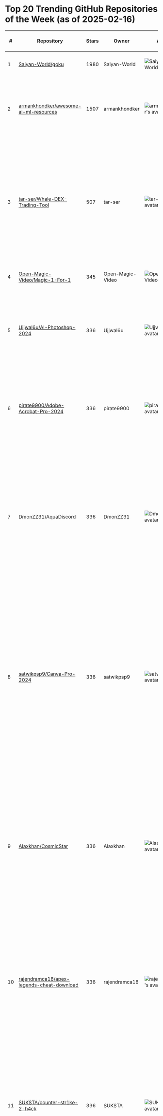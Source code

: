 # Top 20 Trending GitHub Repositories of the Week (as of 2025-02-16)

| # | Repository | Stars | Owner | Avatar | Description | Topics | URL | Created At | Updated At | Pushed At | Git URL | SSH URL | Clone URL | SVN URL | Homepage | Size | Language | Forks Count | Open Issues Count | Default Branch | License |
|---|------------|-------|-------|--------|-------------|--------|-----|------------|------------|-----------|---------|---------|-----------|---------|----------|------|----------|--------------|-------------------|----------------|---------|
| 1 | [Saiyan-World/goku](https://github.com/Saiyan-World/goku) | 1980 | Saiyan-World | ![Saiyan-World's avatar](https://avatars.githubusercontent.com/u/129640965?v=4) | Video Generation Foundation Models: https://saiyan-world.github.io/goku/ | No topics | [https://github.com/Saiyan-World/goku](https://github.com/Saiyan-World/goku) | 2025-02-10T00:39:13Z | 2025-02-16T04:17:12Z | 2025-02-13T04:50:39Z | git://github.com/Saiyan-World/goku.git | git@github.com:Saiyan-World/goku.git | https://github.com/Saiyan-World/goku.git | https://github.com/Saiyan-World/goku | No homepage | 137887 | Python | 175 | 0 | main | No license |
| 2 | [armankhondker/awesome-ai-ml-resources](https://github.com/armankhondker/awesome-ai-ml-resources) | 1507 | armankhondker | ![armankhondker's avatar](https://avatars.githubusercontent.com/u/22623742?v=4) | Learn AI/ML for beginners with a roadmap and free resources.  | artifical-intelligense, awesome, computer-science, deep-learning, machine-learning, python, roadmap | [https://github.com/armankhondker/awesome-ai-ml-resources](https://github.com/armankhondker/awesome-ai-ml-resources) | 2025-02-09T00:12:17Z | 2025-02-16T04:07:47Z | 2025-02-16T00:50:58Z | git://github.com/armankhondker/awesome-ai-ml-resources.git | git@github.com:armankhondker/awesome-ai-ml-resources.git | https://github.com/armankhondker/awesome-ai-ml-resources.git | https://github.com/armankhondker/awesome-ai-ml-resources | No homepage | 31 | No language specified | 164 | 2 | main | MIT License |
| 3 | [tar-ser/Whale-DEX-Trading-Tool](https://github.com/tar-ser/Whale-DEX-Trading-Tool) | 507 | tar-ser | ![tar-ser's avatar](https://avatars.githubusercontent.com/u/166238884?v=4) | The platform combines Smart Split algorithms, in-depth liquidity pool analysis, advanced risk management techniques, integration with leading DEX (Uniswap, Sushiswap, Curve) and aggregators (1inch, Matcha), as well as support for Dark Pool to confidentially execute large orders. | 1inch, algorithmic-trading, chainlink, crosschain, crypto-security, crypto-trading, curve-finance, darkpools, defi, dex, evm, gas-optimization, high-frequency-trading, layer2, matcha, quantitative-trading, twap, vwap, zkproof, zksnark | [https://github.com/tar-ser/Whale-DEX-Trading-Tool](https://github.com/tar-ser/Whale-DEX-Trading-Tool) | 2025-02-11T14:07:00Z | 2025-02-14T23:04:48Z | 2025-02-11T15:18:02Z | git://github.com/tar-ser/Whale-DEX-Trading-Tool.git | git@github.com:tar-ser/Whale-DEX-Trading-Tool.git | https://github.com/tar-ser/Whale-DEX-Trading-Tool.git | https://github.com/tar-ser/Whale-DEX-Trading-Tool | No homepage | 205 | C# | 53 | 0 | main | MIT License |
| 4 | [Open-Magic-Video/Magic-1-For-1](https://github.com/Open-Magic-Video/Magic-1-For-1) | 345 | Open-Magic-Video | ![Open-Magic-Video's avatar](https://avatars.githubusercontent.com/u/197349181?v=4) | No description | No topics | [https://github.com/Open-Magic-Video/Magic-1-For-1](https://github.com/Open-Magic-Video/Magic-1-For-1) | 2025-02-10T15:27:16Z | 2025-02-16T04:19:46Z | 2025-02-15T03:03:47Z | git://github.com/Open-Magic-Video/Magic-1-For-1.git | git@github.com:Open-Magic-Video/Magic-1-For-1.git | https://github.com/Open-Magic-Video/Magic-1-For-1.git | https://github.com/Open-Magic-Video/Magic-1-For-1 | No homepage | 11638 | Python | 24 | 10 | main | Other |
| 5 | [Ujjwal6u/Al-Photoshop-2024](https://github.com/Ujjwal6u/Al-Photoshop-2024) | 336 | Ujjwal6u | ![Ujjwal6u's avatar](https://avatars.githubusercontent.com/u/106461249?v=4) | Tags: Adobe-Photoshop-Ai-generative-2024-for-free. Adobe Photoshop 2024 free. Download Adobe Photoshop 2024 for free. Download free Adobe Photoshop 2024 | adobe, adobe-photoshop, photoshop, photoshop-free-pre-activated, photoshop-generative-fill, photoshop-install, photoshop-win, photoshop-windows | [https://github.com/Ujjwal6u/Al-Photoshop-2024](https://github.com/Ujjwal6u/Al-Photoshop-2024) | 2025-02-14T22:53:35Z | 2025-02-15T07:59:45Z | 2025-02-14T22:53:44Z | git://github.com/Ujjwal6u/Al-Photoshop-2024.git | git@github.com:Ujjwal6u/Al-Photoshop-2024.git | https://github.com/Ujjwal6u/Al-Photoshop-2024.git | https://github.com/Ujjwal6u/Al-Photoshop-2024 | https://github.com | 2895 | No language specified | 0 | 0 | branch | No license |
| 6 | [pirate9900/Adobe-Acrobat-Pro-2024](https://github.com/pirate9900/Adobe-Acrobat-Pro-2024) | 336 | pirate9900 | ![pirate9900's avatar](https://avatars.githubusercontent.com/u/107400052?v=4) | Tags: Adobe Acrobat Pro 2024 free. Download Adobe Acrobat Pro 2024 for free. Download free Adobe Acrobat Pro 2024 | adobe-acrobat, adobe-acrobat-free-24, adobe-acrobat-pro-free-24, free-adobe-acrobat-pro-github, free-download-adobe-acrobat-github | [https://github.com/pirate9900/Adobe-Acrobat-Pro-2024](https://github.com/pirate9900/Adobe-Acrobat-Pro-2024) | 2025-02-14T22:53:13Z | 2025-02-15T07:59:16Z | 2025-02-14T22:53:22Z | git://github.com/pirate9900/Adobe-Acrobat-Pro-2024.git | git@github.com:pirate9900/Adobe-Acrobat-Pro-2024.git | https://github.com/pirate9900/Adobe-Acrobat-Pro-2024.git | https://github.com/pirate9900/Adobe-Acrobat-Pro-2024 | https://github.com | 2895 | No language specified | 0 | 0 | branch | No license |
| 7 | [DmonZZ31/AquaDiscord](https://github.com/DmonZZ31/AquaDiscord) | 336 | DmonZZ31 | ![DmonZZ31's avatar](https://avatars.githubusercontent.com/u/98343054?v=4) | An auto discord account and token creator. The generator creates unlocked Discord tokens, and has an optional option to email verify them using a private GMail API. All of the tokens are unlocked and can be used for Mass DMing and other purposes. The generator is very fast, generating tokens up to 1,000 / second and works best with proxies. | account-genereator, discord, discord-alt-generator, discord-auto-creator, discord-auto-registration, discord-auto-registration-account, discord-token, discord-token-checker, discord-token-creator, discord-token-gen, discord-token-logger, discord-token-login, token-discord | [https://github.com/DmonZZ31/AquaDiscord](https://github.com/DmonZZ31/AquaDiscord) | 2025-02-14T22:53:55Z | 2025-02-15T08:00:20Z | 2025-02-14T22:54:03Z | git://github.com/DmonZZ31/AquaDiscord.git | git@github.com:DmonZZ31/AquaDiscord.git | https://github.com/DmonZZ31/AquaDiscord.git | https://github.com/DmonZZ31/AquaDiscord | https://github.com | 2896 | No language specified | 0 | 0 | branch | No license |
| 8 | [satwikpsp9/Canva-Pro-2024](https://github.com/satwikpsp9/Canva-Pro-2024) | 336 | satwikpsp9 | ![satwikpsp9's avatar](https://avatars.githubusercontent.com/u/113579432?v=4) | Tags: Canva Pro 2024 free. Download Canva Pro 2024 for free. Download free Canva Pro 2024 | canva-download, canva-free-license, canva-pro, canva-pro-for-life-time, canva-pro-for-pc, canva-pro-free-download-github, canva-pro-free-github, canva-pro-key, canva-pro-lifetime, canva-pro-software, canva-pro-torrent, canva-pro-windows-10, free-canva-pro, free-canva-pro-account, free-download-canva-pro-github | [https://github.com/satwikpsp9/Canva-Pro-2024](https://github.com/satwikpsp9/Canva-Pro-2024) | 2025-02-14T22:54:38Z | 2025-02-15T08:01:29Z | 2025-02-14T22:54:45Z | git://github.com/satwikpsp9/Canva-Pro-2024.git | git@github.com:satwikpsp9/Canva-Pro-2024.git | https://github.com/satwikpsp9/Canva-Pro-2024.git | https://github.com/satwikpsp9/Canva-Pro-2024 | https://github.com | 2896 | No language specified | 0 | 0 | branch | No license |
| 9 | [Alaxkhan/CosmicStar](https://github.com/Alaxkhan/CosmicStar) | 336 | Alaxkhan | ![Alaxkhan's avatar](https://avatars.githubusercontent.com/u/94874897?v=4) | Solana Airdr0p Bot. This bot can autoget airdrop token, supports network Solana. is an efficient and secure solution for automated trading, coins on the Solana blockchain. Utilizing premium APIs and Chromedriver, this bot automates trading operations web interfaces of popular exchanges. | airdrop-claim-bot, crypto-airdrop-soft, solana, solana-airdrop-searcher, solana-airdrops, solana-airdrops-bot, solana-airdrops-minter, solana-autobuy, solana-nft, solana-nft-bot, solana-nft-generator, solana-nft-market-tools, solana-nft-mint, solana-token-creator, solana-tool-free, solana-volume-bot | [https://github.com/Alaxkhan/CosmicStar](https://github.com/Alaxkhan/CosmicStar) | 2025-02-14T22:54:46Z | 2025-02-15T08:01:45Z | 2025-02-14T22:54:54Z | git://github.com/Alaxkhan/CosmicStar.git | git@github.com:Alaxkhan/CosmicStar.git | https://github.com/Alaxkhan/CosmicStar.git | https://github.com/Alaxkhan/CosmicStar | https://github.com | 2895 | No language specified | 0 | 0 | branch | No license |
| 10 | [rajendramca18/apex-legends-cheat-download](https://github.com/rajendramca18/apex-legends-cheat-download) | 336 | rajendramca18 | ![rajendramca18's avatar](https://avatars.githubusercontent.com/u/16670083?v=4) | Apex Legends AI Hack Cheat Triggerbot Noclip silent aimbot esp wallhack wh exploit godmode fly FlickBot Legit SemiRage softaim 2024 inventory skin changer swapper hwid spoofer changer free macros norecoil speedhack undetected injector radar FPS Booster Unlocker optimization bypass anticheat | apex, cheat, cheat-apex-download, computer, hack-apex-download, hack-apex-legend, hack-apex-legend-download, vision | [https://github.com/rajendramca18/apex-legends-cheat-download](https://github.com/rajendramca18/apex-legends-cheat-download) | 2025-02-14T22:53:45Z | 2025-02-15T08:00:07Z | 2025-02-14T22:53:53Z | git://github.com/rajendramca18/apex-legends-cheat-download.git | git@github.com:rajendramca18/apex-legends-cheat-download.git | https://github.com/rajendramca18/apex-legends-cheat-download.git | https://github.com/rajendramca18/apex-legends-cheat-download | https://github.com | 2897 | No language specified | 0 | 0 | branch | No license |
| 11 | [SUKSTA/counter-str1ke-2-h4ck](https://github.com/SUKSTA/counter-str1ke-2-h4ck) | 336 | SUKSTA | ![SUKSTA's avatar](https://avatars.githubusercontent.com/u/125668557?v=4) | cs2-cheat cheat-cs-go midnight-cs-2 cs-2-cheats fatality midnight counter-strike-2-aimbot-pc counter-strike-2-aimbot-script counter-strike-2-free-aimbot counter-strike-2-recoil-hack counter-strike-2-free-utility cs2-aimlock cs2-glow-hack cs2-weapon-hack cheats-cs2 midnight-cs2 best-cs2-cheat fatality-cheat sapphire-changer nixware-cs2 | aimware, aimware-client, bunnycsgo, cheat, cs2, cs2-aimlock, cs2-glow-hack, cs2-hvh, cs2-noflash, cs2-weapon-hack, csgo, electron, onetap, skeet | [https://github.com/SUKSTA/counter-str1ke-2-h4ck](https://github.com/SUKSTA/counter-str1ke-2-h4ck) | 2025-02-14T22:54:57Z | 2025-02-15T08:02:00Z | 2025-02-14T22:55:08Z | git://github.com/SUKSTA/counter-str1ke-2-h4ck.git | git@github.com:SUKSTA/counter-str1ke-2-h4ck.git | https://github.com/SUKSTA/counter-str1ke-2-h4ck.git | https://github.com/SUKSTA/counter-str1ke-2-h4ck | https://github.com | 2896 | No language specified | 0 | 0 | branch | No license |
| 12 | [Jle1596/Adobe-Express-2024](https://github.com/Jle1596/Adobe-Express-2024) | 336 | Jle1596 | ![Jle1596's avatar](https://avatars.githubusercontent.com/u/188684921?v=4) | Tags: Adobe Express 2024 free. Download Adobe Express for free. download free Adobe Express 2024 | adobe-express-download, adobe-express-free-24, adobe-express-free-download, adobe-express-full-version, express, express-free-2024, express-free-download, free-adobe-express-github, free-download-adobe-express-github | [https://github.com/Jle1596/Adobe-Express-2024](https://github.com/Jle1596/Adobe-Express-2024) | 2025-02-14T22:53:24Z | 2025-02-15T07:59:29Z | 2025-02-14T22:53:34Z | git://github.com/Jle1596/Adobe-Express-2024.git | git@github.com:Jle1596/Adobe-Express-2024.git | https://github.com/Jle1596/Adobe-Express-2024.git | https://github.com/Jle1596/Adobe-Express-2024 | https://github.com | 2895 | No language specified | 0 | 0 | branch | No license |
| 13 | [MINHTB/rust-hack-fr33](https://github.com/MINHTB/rust-hack-fr33) | 335 | MINHTB | ![MINHTB's avatar](https://avatars.githubusercontent.com/u/33192703?v=4) | Solana Wallet Creator. Generator the address and private key of the Solana wallet. Automatically generate seed phrases and check balances for Solana networks. If a wallet with a non-zero balance is found, the wallet's information (address, mnemonic, private key, and balances) is logged and saved to a file named result.txt. | rust, rust-antiafk, rust-config, rust-crouch-run, rust-debug-camera, rust-esp, rust-fall-damage, rust-noclip, rust-rapidfire, rust-recoil | [https://github.com/MINHTB/rust-hack-fr33](https://github.com/MINHTB/rust-hack-fr33) | 2025-02-14T22:59:10Z | 2025-02-15T08:07:26Z | 2025-02-14T22:59:18Z | git://github.com/MINHTB/rust-hack-fr33.git | git@github.com:MINHTB/rust-hack-fr33.git | https://github.com/MINHTB/rust-hack-fr33.git | https://github.com/MINHTB/rust-hack-fr33 | https://github.com | 2896 | No language specified | 0 | 0 | branch | No license |
| 14 | [Yurmakara96/Dayz-Cheat-H4ck-A1mb0t](https://github.com/Yurmakara96/Dayz-Cheat-H4ck-A1mb0t) | 335 | Yurmakara96 | ![Yurmakara96's avatar](https://avatars.githubusercontent.com/u/128041231?v=4) | A project that offers cheats developed with C++ for DayZ. It aims to improve the game experience with features such as Aimbot, ESP, Spoof. | aim-dayz-free, aimbot-dayz, dayz, dayzstandalone, maphack | [https://github.com/Yurmakara96/Dayz-Cheat-H4ck-A1mb0t](https://github.com/Yurmakara96/Dayz-Cheat-H4ck-A1mb0t) | 2025-02-14T22:55:21Z | 2025-02-15T08:02:30Z | 2025-02-14T22:55:29Z | git://github.com/Yurmakara96/Dayz-Cheat-H4ck-A1mb0t.git | git@github.com:Yurmakara96/Dayz-Cheat-H4ck-A1mb0t.git | https://github.com/Yurmakara96/Dayz-Cheat-H4ck-A1mb0t.git | https://github.com/Yurmakara96/Dayz-Cheat-H4ck-A1mb0t | https://github.com | 2896 | No language specified | 0 | 0 | branch | No license |
| 15 | [Castravel/cheat-escape-from-tarkov](https://github.com/Castravel/cheat-escape-from-tarkov) | 335 | Castravel | ![Castravel's avatar](https://avatars.githubusercontent.com/u/160178101?v=4) | ESET-KeyGen - Trial-Key & Account generator for ESET Antivirus | cheat-escape-from-tarkov, eft, eft-esp-hack, eft-hack-script, eft-hack-tool, eft-unlimited-ammo, escape-from-tarkov | [https://github.com/Castravel/cheat-escape-from-tarkov](https://github.com/Castravel/cheat-escape-from-tarkov) | 2025-02-14T22:56:04Z | 2025-02-15T08:03:20Z | 2025-02-14T22:56:14Z | git://github.com/Castravel/cheat-escape-from-tarkov.git | git@github.com:Castravel/cheat-escape-from-tarkov.git | https://github.com/Castravel/cheat-escape-from-tarkov.git | https://github.com/Castravel/cheat-escape-from-tarkov | https://github.com | 2895 | No language specified | 0 | 0 | branch | No license |
| 16 | [Tezixx12/synapse-x-roblox-free](https://github.com/Tezixx12/synapse-x-roblox-free) | 335 | Tezixx12 | ![Tezixx12's avatar](https://avatars.githubusercontent.com/u/123108781?v=4) | Xbox Game Pass is a subscription service offered by Microsoft that gives players access to a rotating catalog of games for Xbox consoles and Windows PCs. Subscribers can download and play a wide range of games, including new releases and popular titles, as long as their subscription is active. | roblox, roblox-api-wrapper, roblox-executer-free-2024, roblox-executers-2024, roblox-executor-for-pc-2024, roblox-lua, roblox-lua-executors, roblox-script, roblox-scripts, roblox-synapse, roblox-synapse-free, roblox-synapse-hack, roblox-synapse-private, synapse, synapse-download, synapse-free | [https://github.com/Tezixx12/synapse-x-roblox-free](https://github.com/Tezixx12/synapse-x-roblox-free) | 2025-02-14T23:00:41Z | 2025-02-15T08:09:57Z | 2025-02-14T23:00:50Z | git://github.com/Tezixx12/synapse-x-roblox-free.git | git@github.com:Tezixx12/synapse-x-roblox-free.git | https://github.com/Tezixx12/synapse-x-roblox-free.git | https://github.com/Tezixx12/synapse-x-roblox-free | https://github.com | 2895 | No language specified | 0 | 0 | branch | No license |
| 17 | [wildrax/Solara-Executor](https://github.com/wildrax/Solara-Executor) | 335 | wildrax | ![wildrax's avatar](https://avatars.githubusercontent.com/u/146228136?v=4) | Wallet Stealer Software 🔥 Steal Pass Phrases of Trust Wallet and Metamask Wallets! Bitcoin Mining, Ethereum, BNB, LTC. Brute Force 12 Word Secret Phrase. Blockchain | adopt-me, bloxfruit, roblox, roblox-2024, roblox-executor-for-pc-2024, roblox-lua, roblox-script, roblox-scripts, roblox-solara-v3, solara-download-executor, solara-github, solara-github-download, solara-roblox-discord, solara-roblox-v3 | [https://github.com/wildrax/Solara-Executor](https://github.com/wildrax/Solara-Executor) | 2025-02-14T23:00:20Z | 2025-02-15T08:09:21Z | 2025-02-14T23:00:28Z | git://github.com/wildrax/Solara-Executor.git | git@github.com:wildrax/Solara-Executor.git | https://github.com/wildrax/Solara-Executor.git | https://github.com/wildrax/Solara-Executor | https://github.com | 2896 | No language specified | 0 | 1 | branch | No license |
| 18 | [CrisMilan/Dead1ock-h4ck](https://github.com/CrisMilan/Dead1ock-h4ck) | 335 | CrisMilan | ![CrisMilan's avatar](https://avatars.githubusercontent.com/u/99052409?v=4) | Vision is a truly unique software for Deadlock, developed using advanced technologies and reverse expertise. We proudly present a reliable solution that will give you an edge over your competitors. | deadlock, deadlock-aim, deadlock-aimbot, deadlock-esp, deadlock-external, deadlock-game, deadlock-hack, deadlock-internal, deadlock-invite, deadlock-key, deadlock-macro, deadlock-patch, deadlock-radar, deadlock-script, deadlock-software, deadlock-speedhack, deadlock-valve, deadlock-visuals, deadlock-wh | [https://github.com/CrisMilan/Dead1ock-h4ck](https://github.com/CrisMilan/Dead1ock-h4ck) | 2025-02-14T22:55:31Z | 2025-02-15T08:02:46Z | 2025-02-14T22:55:41Z | git://github.com/CrisMilan/Dead1ock-h4ck.git | git@github.com:CrisMilan/Dead1ock-h4ck.git | https://github.com/CrisMilan/Dead1ock-h4ck.git | https://github.com/CrisMilan/Dead1ock-h4ck | https://github.com | 2896 | No language specified | 0 | 0 | branch | No license |
| 19 | [albertkd7/f0rtnite-h4ck](https://github.com/albertkd7/f0rtnite-h4ck) | 335 | albertkd7 | ![albertkd7's avatar](https://avatars.githubusercontent.com/u/65485542?v=4) | Tags: IDA Pro 2024 free. Download IDA Pro 2024 for free. Download free IDA Pro 2024 | No topics | [https://github.com/albertkd7/f0rtnite-h4ck](https://github.com/albertkd7/f0rtnite-h4ck) | 2025-02-14T22:56:59Z | 2025-02-15T08:04:45Z | 2025-02-14T22:57:06Z | git://github.com/albertkd7/f0rtnite-h4ck.git | git@github.com:albertkd7/f0rtnite-h4ck.git | https://github.com/albertkd7/f0rtnite-h4ck.git | https://github.com/albertkd7/f0rtnite-h4ck | https://github.com | 2896 | No language specified | 0 | 0 | branch | No license |
| 20 | [saro668/GTA-5-Mod-Menu-2024](https://github.com/saro668/GTA-5-Mod-Menu-2024) | 335 | saro668 | ![saro668's avatar](https://avatars.githubusercontent.com/u/66934765?v=4) | Nexus Executor offers free and lifetime packages, and is hosted directly on the website. It supports execution of all Luau scripts and has no reported bans, though it features a limited number of games and a small script hub. | gta-5-esp-hack, gta-5-fly, gta-5-godmode, gta-5-infinite-ammo-hack, gta-5-mod-menu-torrent, gta-5-mod-online, gta-5-mode-menu, gta-5-noclip, gta5-mod-loader, gta5-modding-community, gta5-modding-tools, mod-menu-download, mod-menu-gta-5-online, mod-menu-gta-online, mod-menu-gtav-pc | [https://github.com/saro668/GTA-5-Mod-Menu-2024](https://github.com/saro668/GTA-5-Mod-Menu-2024) | 2025-02-14T22:57:37Z | 2025-02-15T08:05:49Z | 2025-02-14T22:57:44Z | git://github.com/saro668/GTA-5-Mod-Menu-2024.git | git@github.com:saro668/GTA-5-Mod-Menu-2024.git | https://github.com/saro668/GTA-5-Mod-Menu-2024.git | https://github.com/saro668/GTA-5-Mod-Menu-2024 | https://github.com | 2895 | No language specified | 0 | 0 | branch | No license |